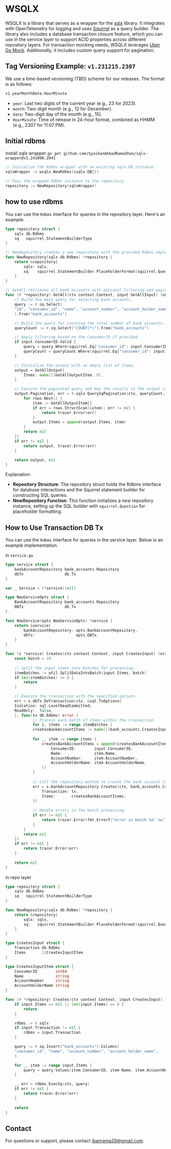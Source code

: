 # WSQLX
WSQLX is a library that serves as a wrapper for the [sqlx](https://github.com/jmoiron/sqlx) library. It integrates with OpenTelemetry for logging and uses [Squirrel](https://github.com/Masterminds/squirrel) as a query builder. The library also includes a database transaction closure feature, which you can use in the service layer to support ACID properties across different repository layers. For transaction mocking needs, WSQLX leverages [Uber Go Mock](https://github.com/uber-go/mock). Additionally, it includes custom query support for pagination.

## Tag Versioning Example: `v1.231215.2307`
We use a time-based versioning (TBD) scheme for our releases. The format is as follows:
```txt
v1.yearMonthDate.HourMinute
```
- `year`: Last two digits of the current year (e.g., 23 for 2023).
- `month`: Two-digit month (e.g., 12 for December).
- `date`: Two-digit day of the month (e.g., 15).
- `HourMinute`: Time of release in 24-hour format, combined as HHMM (e.g., 2307 for 11:07 PM).

## Initial rdbms 
install sqlx wrapper `go get github.com/SyaibanAhmadRamadhan/sqlx-wrapper@v1.241008.2041`
```Go
// Initialize the Rdbms wrapper with an existing sqlx.DB instance.
sqlxWrapper := wsqlx.NewRdbms(&sqlx.DB{})

// Pass the wrapped Rdbms instance to the repository.
repository := NewRepository(sqlxWrapper)
```

## how to use rdbms
You can use the `Rdbms` interface for queries in the repository layer. Here's an example:
```Go
type repository struct {
    sqlx db.Rdbms
    sq   squirrel.StatementBuilderType
}

// NewRepository creates a new repository with the provided Rdbms implementation.
func NewRepository(sqlx db.Rdbms) *repository {
    return &repository{
        sqlx: sqlx,
        sq:   squirrel.StatementBuilder.PlaceholderFormat(squirrel.Question),
    }
}

// GetAll retrieves all bank accounts with optional filtering and pagination.
func (r *repository) GetAll(ctx context.Context, input GetAllInput) (output GetAllOutput, err error) {
    // Build the main query for selecting bank accounts.
    query := r.sq.Select(
    "id", "consumer_id", "name", "account_number", "account_holder_name",
    ).From("bank_accounts")

    // Build the query for counting the total number of bank accounts.
    queryCount := r.sq.Select("COUNT(*)").From("bank_accounts")

    // Apply filtering based on the ConsumerID if provided.
    if input.ConsumerID.Valid {
        query = query.Where(squirrel.Eq{"consumer_id": input.ConsumerID.Int64})
        queryCount = queryCount.Where(squirrel.Eq{"consumer_id": input.ConsumerID.Int64})
    }

    // Initialize the output with an empty list of items.
    output = GetAllOutput{
        Items: make([]GetAllOutputItem, 0),
    }

    // Execute the paginated query and map the results to the output items.
    output.Pagination, err = r.sqlx.QuerySqPagination(ctx, queryCount, query, input.Pagination, func(rows *sqlx.Rows) (err error) {
        for rows.Next() {
            item := GetAllOutputItem{}
            if err = rows.StructScan(&item); err != nil {
                return tracer.Error(err)
            }
            output.Items = append(output.Items, item)
        }
        return nil
    })
    if err != nil {
        return output, tracer.Error(err)
    }

    return output, nil
}
```
Explanation:
- **Repository Structure**: The repository struct holds the Rdbms interface for database interactions and the Squirrel statement builder for constructing SQL queries.
- **NewRepository Function**: This function initializes a new repository instance, setting up the SQL builder with `squirrel.Question` for placeholder formatting.

## How to Use Transaction DB Tx
You can use the `Rdbms` interface for queries in the service layer. Below is an example implementation.

in `service.go`
```Go
type service struct {
    bankAccountRepository bank_accounts.Repository
    dbTx                  db.Tx
}

var _ Service = (*service)(nil)

type NewServiceOpts struct {
    BankAccountRepository bank_accounts.Repository
    DBTx                  db.Tx
}

func NewService(opts NewServiceOpts) *service {
    return &service{
        bankAccountRepository: opts.BankAccountRepository,
        dbTx:                  opts.DBTx,
    }
}

func (s *service) Creates(ctx context.Context, input CreatesInput) (err error) {
    const batch = 10
    
    // Split the input items into batches for processing.
    itemBatches := util.SplitDataIntoBatch(input.Items, batch)
    if len(itemBatches) <= 0 {
        return
    }

    // Execute the transaction with the specified options.
    err = s.dbTx.DoTransaction(ctx, &sql.TxOptions{
    Isolation: sql.LevelReadCommitted,
    ReadOnly:  false,
    }, func(tx db.Rdbms) error {
            // Process each batch of items within the transaction.
            for i, items := range itemBatches {
            createsBankAccountItems := make([]bank_accounts.CreatesInputItem, 0)
            
            for _, item := range items {
                createsBankAccountItems = append(createsBankAccountItems, bank_accounts.CreatesInputItem{
                    ConsumerID:        input.ConsumerID,
                    Name:              item.Name,
                    AccountNumber:     item.AccountNumber,
                    AccountHolderName: item.AccountHolderName,
                })
            }
            
            // Call the repository method to create the bank account items.
            err = s.bankAccountRepository.Creates(ctx, bank_accounts.CreatesInput{
                Transaction: tx,
                Items:       createsBankAccountItems,
            })
            
            // Handle errors in the batch processing.
            if err != nil {
                return tracer.Error(fmt.Errorf("error in batch %d: %w", i, err))
            }
        }
        return nil
    })
    if err != nil {
        return tracer.Error(err)
    }
    
    return nil
}
```

in repo layer
```Go
type repository struct {
	sqlx db.Rdbms
	sq   squirrel.StatementBuilderType
}

func NewRepository(sqlx db.Rdbms) *repository {
	return &repository{
		sqlx: sqlx,
		sq:   squirrel.StatementBuilder.PlaceholderFormat(squirrel.Question),
	}
}

type CreatesInput struct {
    Transaction db.Rdbms
    Items       []CreatesInputItem
}

type CreatesInputItem struct {
    ConsumerID        int64
    Name              string
    AccountNumber     string
    AccountHolderName string
}

func (r *repository) Creates(ctx context.Context, input CreatesInput) (err error) {
    if input.Items == nil || len(input.Items) == 0 {
        return
    }

    rdbms := r.sqlx
    if input.Transaction != nil {
        rdbms = input.Transaction
    }

    query := r.sq.Insert("bank_accounts").Columns(
    "consumer_id", "name", "account_number", "account_holder_name",
    )

    for _, item := range input.Items {
        query = query.Values(item.ConsumerID, item.Name, item.AccountNumber, item.AccountHolderName)
    }

    _, err = rdbms.ExecSq(ctx, query)
    if err != nil {
        return tracer.Error(err)
    }
	
    return
}
```

## Contact
For questions or support, please contact ibanrama29@gmail.com.